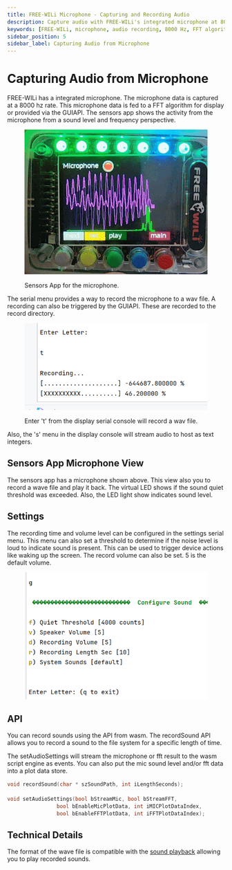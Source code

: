 ```yaml
---
title: FREE-WILi Microphone - Capturing and Recording Audio
description: Capture audio with FREE-WILi's integrated microphone at 8000 Hz. Record to WAV files via serial menu or GUIAPI. Configure recording time and volume.
keywords: [FREE-WILi, microphone, audio recording, 8000 Hz, FFT algorithm, GUI API, WAV file, audio capture, recording settings]
sidebar_position: 5
sidebar_label: Capturing Audio from Microphone
---
```


# Capturing Audio from Microphone

FREE-WILi has a integrated microphone. The microphone data is captured at a 8000 hz rate. This microphone data is fed to a FFT algorithm for display or provided via the GUIAPI. The sensors app shows the activity from the microphone from a sound level and frequency perspective.

<div class="text--center">

<figure>

![Sensors App for the microphone.](../assets/sensors-app-microphone.gif "Sensors App for the microphone.")
<figcaption>Sensors App for the microphone.</figcaption>
</figure>
</div>

The serial menu provides a way to record the microphone to a wav file. A recording can also be triggered by the GUIAPI. These are recorded to the record directory.

<div class="text--center">

<figure>

![Enter 't' from the display serial console will record a wav file.](../assets/record-data.png "Enter 't' from the display serial console will record a wav file.")
<figcaption>Enter 't' from the display serial console will record a wav file.</figcaption>
</figure>
</div>

Also, the 's' menu in the display console will stream audio to host as text integers.

## Sensors App Microphone View

The sensors app has a microphone shown above. This view also you to record a wave file and play it back. The virtual LED shows if the sound quiet threshold was exceeded. Also, the LED light show indicates sound level.


## Settings

The recording time and volume level can be configured in the settings serial menu. This menu can also set a threshold to determine if the noise level is loud to indicate sound is present. This can be used to trigger device actions like waking up the screen. The record volume can also be set. 5 is the default volume.

<div class="text--center">

<figure>

![settings-m](../assets/settings-m.png "settings-m")
<figcaption></figcaption>
</figure>
</div>

## API

You can record sounds using the API from wasm. The recordSound API allows you to record a sound to the file system for a specific length of time. 

The setAudioSettings will stream the microphone or fft result to the wasm script engine as events. You can also put the mic sound level and/or fft data into a plot data store.

```C
void recordSound(char * szSoundPath, int iLengthSeconds);

void setAudioSettings(bool bStreamMic, bool bStreamFFT, 
				bool bEnableMicPlotData, int iMICPlotDataIndex, 
				bool bEnableFFTPlotData, int iFFTPlotDataIndex);
```

## Technical Details

The format of the wave file is compatible with the [sound playback](/gui-screen-buttons-and-lights/making-sounds/) allowing you to play recorded sounds.